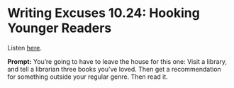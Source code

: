 # Writing Excuses 10.24: Hooking Younger Readers 

Listen [here](http://www.writingexcuses.com/2015/06/14/writing-excuses-10-24-hooking-younger-readers/). 

**Prompt:** You’re going to have to leave the house for this one: Visit a library, and tell a librarian three books you’ve loved. Then get a recommendation for something outside your regular genre. Then read it.